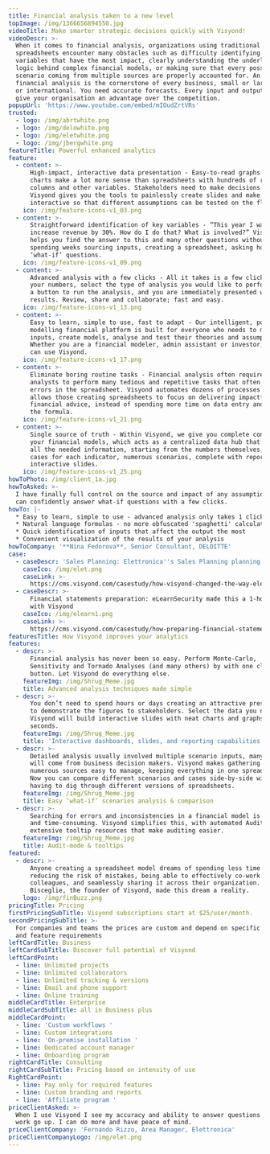 ```yaml
---
title: Financial analysis taken to a new level
topImage: /img/1366656894550.jpg
videoTitle: Make smarter strategic decisions quickly with Visyond!
videoDescr: >-
  When it comes to financial analysis, organizations using traditional
  spreadsheets encounter many obstacles such as difficulty identifying key
  variables that have the most impact, clearly understanding the underlying
  logic behind complex financial models, or making sure that every possible
  scenario coming from multiple sources are properly accounted for. An accurate
  financial analysis is the cornerstone of every business, small or large, local
  or international. You need accurate forecasts. Every input and output could
  give your organisation an advantage over the competition.
popupUrl: 'https://www.youtube.com/embed/mIOudZrtVRs'
trusted:
  - logo: /img/abrtwhite.png
  - logo: /img/delowhite.png
  - logo: /img/eletwhite.png
  - logo: /img/jbergwhite.png
featureTitle: Powerful enhanced analytics
feature:
  - content: >-
      High-impact, interactive data presentation - Easy-to-read graphs and
      charts make a lot more sense than spreadsheets with hundreds of rows,
      columns and other variables. Stakeholders need to make decisions quickly.
      Visyond gives you the tools to painlessly create slides and make them
      interactive so that different assumptions can be tested on the fly.
    ico: /img/feature-icons-v1_03.png
  - content: >-
      Straightforward identification of key variables - “This year I want to
      increase revenue by 30%. How do I do that? What is involved?” Visyond
      helps you find the answer to this and many other questions without
      spending weeks sourcing inputs, creating a spreadsheet, asking hundreds of
      ‘what-if’ questions.
    ico: /img/feature-icons-v1_09.png
  - content: >-
      Advanced analysis with a few clicks - All it takes is a few clicks. Input
      your numbers, select the type of analysis you would like to perform, press
      a button to run the analysis, and you are immediately presented with the
      results. Review, share and collaborate; fast and easy.
    ico: /img/feature-icons-v1_13.png
  - content: >-
      Easy to learn, simple to use, fast to adapt - Our intelligent, powerful
      modelling financial platform is built for everyone who needs to make
      inputs, create models, analyse and test their theories and assumptions.
      Whether you are a financial modeler, admin assistant or investor, anyone
      can use Visyond.
    ico: /img/feature-icons-v1_17.png
  - content: >-
      Eliminate boring routine tasks - Financial analysis often requires
      analysts to perform many tedious and repetitive tasks that often result in
      errors in the spreadsheet. Visyond automates dozens of processes and
      allows those creating spreadsheets to focus on delivering impactful
      financial advice, instead of spending more time on data entry and fixing
      the formula.
    ico: /img/feature-icons-v1_21.png
  - content: >-
      Single source of truth - Within Visyond, we give you complete control of
      your financial models, which acts as a centralized data hub that contains
      all the needed information, starting from the numbers themselves, possible
      cases for each indicator, numerous scenarios, complete with reports &
      interactive slides.
    ico: /img/feature-icons-v1_25.png
howToPhoto: /img/client_1a.jpg
howToAsked: >-
  I have finally full control on the source and impact of any assumptions, and
  can confidently answer what-if questions with a few clicks.
howTo: |-
  * Easy to learn, simple to use - advanced analysis only takes 1 click
  * Natural language formulas - no more obfuscated 'spaghetti' calculations 
  * Quick identification of inputs that affect the output the most
  * Convenient visualization of the results of your analysis
howToCompany: '**Nina Fedorova**, Senior Consultant, DELOITTE'
case:
  - caseDescr: 'Sales Planning: Elettronica''s Sales Planning planning from weeks to hours'
    caseIco: /img/elet.png
    caseLink: >-
      https://cms.visyond.com/casestudy/how-visyond-changed-the-way-elettronica-planned-their-sales-and-shortened-the-process-from-weeks-to-hours/
  - caseDescr: >-
      Financial statements preparation: eLearnSecurity made this a 1-hour job
      with Visyond
    caseIco: /img/elearn1.png
    caseLink: >-
      https://cms.visyond.com/casestudy/how-preparing-financial-statements-with-no-training-in-finance-became-a-1-hour-job/
featuresTitle: How Visyond improves your analytics
features:
  - descr: >-
      Financial analysis has never been so easy. Perform Monte-Carlo,
      Sensitivity and Tornado Analyses (and many others) by with one click of a
      button. Let Visyond do everything else.
    featureImg: /img/Shrug_Meme.jpg
    title: Advanced analysis techniques made simple
  - descr: >-
      You don’t need to spend hours or days creating an attractive presentation
      to demonstrate the figures to stakeholders. Select the data you need, and
      Visyond will build interactive slides with neat charts and graphs in
      seconds.
    featureImg: /img/Shrug_Meme.jpg
    title: 'Interactive dashboards, slides, and reporting capabilities'
  - descr: >-
      Detailed analysis usually involved multiple scenario inputs, many of which
      will come from business decision makers. Visyond makes gathering data from
      numerous sources easy to manage, keeping everything in one spreadsheet.
      Now you can compare different scenarios and cases side-by-side without
      having to dig through different versions of spreadsheets.
    featureImg: /img/Shrug_Meme.jpg
    title: Easy ‘what-if’ scenarios analysis & comparison
  - descr: >-
      Searching for errors and inconsistencies in a financial model is difficult
      and time-consuming. Visyond simplifies this, with automated Audit mode and
      extensive tooltip resources that make auditing easier.
    featureImg: /img/Shrug_Meme.jpg
    title: Audit-mode & tooltips
featured:
  - descr: >-
      Anyone creating a spreadsheet model dreams of spending less time on it,
      reducing the risk of mistakes, being able to effectively co-work with
      colleagues, and seamlessly sharing it across their organization. Gianluca
      Bisceglie, the founder of Visyond, made this dream a reality.
    logo: /img/finBuzz.png
pricingTitle: Pricing
firstPricingSubTitle: Visyond subscriptions start at $25/user/month.
secondPricingSubTitle: >-
  For companies and teams the prices are custom and depend on specific use cases
  and feature requirements
leftCardTitle: Business
leftCardSubTitle: Discover full potential of Visyond
leftCardPoint:
  - line: Unlimited projects
  - line: Unlimited collaborators
  - line: Unlimited tracking & versions
  - line: Email and phone support
  - line: Online training
middleCardTitle: Enterprise
middleCardSubTitle: all in Business plus
middleCardPoint:
  - line: 'Custom workflows '
  - line: Custom integrations
  - line: 'On-premise installation '
  - line: Dedicated account manager
  - line: Onboarding program
rightCardTitle: Consulting
rightCardSubTitle: Pricing based on intensity of use
RightCardPoint:
  - line: Pay only for required features
  - line: Custom branding and reports
  - line: 'Affiliate program '
priceClientAsked: >-
  When I use Visyond I see my accuracy and ability to answer questions about my
  work go up. I can do more and have peace of mind.
priceClientCompany: 'Fernando Rizzo, Area Manager, Elettronica'
priceClientCompanyLogo: /img/elet.png
---
```


